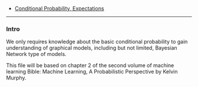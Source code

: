 - [Conditional Probability, Expectations](Conditional%20Probability,%20Expectations.md)


---
### **Intro**

We only requires knowledge about the basic conditional probability to gain understanding of graphical models, including but not limited, Bayesian Network type of models. 

This file will be based on chapter 2 of the second volume of machine learning Bible: Machine Learning, A Probabilistic Perspective by Kelvin Murphy. 
